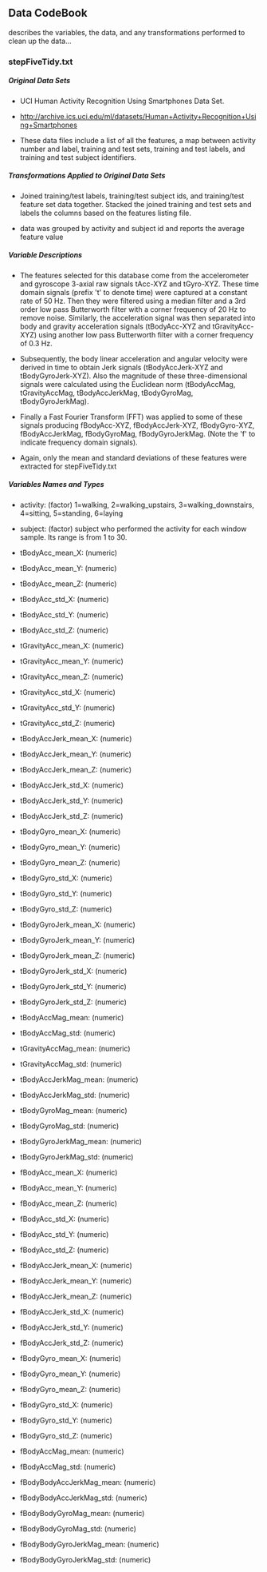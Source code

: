 ## Data CodeBook
describes the variables, the data, and any transformations performed to clean up the data...

### stepFiveTidy.txt
##### Original Data Sets
- UCI Human Activity Recognition Using Smartphones Data Set. 

- http://archive.ics.uci.edu/ml/datasets/Human+Activity+Recognition+Using+Smartphones

- These data files include a list of all the features, a map between activity number and label, training and test sets, training and test labels, and training and test subject identifiers. 


##### Transformations Applied to Original Data Sets
- Joined training/test labels, training/test subject ids, and training/test feature set data together. Stacked the joined training and test sets and labels the columns based on the features listing file.

- data was grouped by activity and subject id and reports the average feature value

##### Variable Descriptions
- The features selected for this database come from the accelerometer and gyroscope 3-axial raw signals tAcc-XYZ and tGyro-XYZ. These time domain signals (prefix 't' to denote time) were captured at a constant rate of 50 Hz. Then they were filtered using a median filter and a 3rd order low pass Butterworth filter with a corner frequency of 20 Hz to remove noise. Similarly, the acceleration signal was then separated into body and gravity acceleration signals (tBodyAcc-XYZ and tGravityAcc-XYZ) using another low pass Butterworth filter with a corner frequency of 0.3 Hz. 

- Subsequently, the body linear acceleration and angular velocity were derived in time to obtain Jerk signals (tBodyAccJerk-XYZ and tBodyGyroJerk-XYZ). Also the magnitude of these three-dimensional signals were calculated using the Euclidean norm (tBodyAccMag, tGravityAccMag, tBodyAccJerkMag, tBodyGyroMag, tBodyGyroJerkMag). 

- Finally a Fast Fourier Transform (FFT) was applied to some of these signals producing fBodyAcc-XYZ, fBodyAccJerk-XYZ, fBodyGyro-XYZ, fBodyAccJerkMag, fBodyGyroMag, fBodyGyroJerkMag. (Note the 'f' to indicate frequency domain signals). 

- Again, only the mean and standard deviations of these features were extracted for stepFiveTidy.txt

##### Variables Names and Types
- activity: (factor)  1=walking, 2=walking_upstairs, 3=walking_downstairs, 4=sitting, 5=standing, 6=laying               

- subject: (factor) subject who performed the activity for each window sample. Its range is from 1 to 30.                  
- tBodyAcc_mean_X: (numeric)           

- tBodyAcc_mean_Y: (numeric)           

- tBodyAcc_mean_Z: (numeric)           

- tBodyAcc_std_X: (numeric)            

- tBodyAcc_std_Y: (numeric)   

- tBodyAcc_std_Z: (numeric)            

- tGravityAcc_mean_X: (numeric)        

- tGravityAcc_mean_Y: (numeric)        

- tGravityAcc_mean_Z: (numeric)        

- tGravityAcc_std_X: (numeric)         

- tGravityAcc_std_Y: (numeric)         

- tGravityAcc_std_Z: (numeric)         

- tBodyAccJerk_mean_X: (numeric)       

- tBodyAccJerk_mean_Y: (numeric)       

- tBodyAccJerk_mean_Z: (numeric)       

- tBodyAccJerk_std_X: (numeric)        

- tBodyAccJerk_std_Y: (numeric)        

- tBodyAccJerk_std_Z: (numeric)        

- tBodyGyro_mean_X: (numeric)          

- tBodyGyro_mean_Y: (numeric)          

- tBodyGyro_mean_Z: (numeric)          

- tBodyGyro_std_X: (numeric)           

- tBodyGyro_std_Y: (numeric)           

- tBodyGyro_std_Z: (numeric)           

- tBodyGyroJerk_mean_X: (numeric)      

- tBodyGyroJerk_mean_Y: (numeric)      

- tBodyGyroJerk_mean_Z: (numeric)      

- tBodyGyroJerk_std_X: (numeric)       

- tBodyGyroJerk_std_Y: (numeric)       

- tBodyGyroJerk_std_Z: (numeric)       

- tBodyAccMag_mean: (numeric)          

- tBodyAccMag_std: (numeric)           

- tGravityAccMag_mean: (numeric)       

- tGravityAccMag_std: (numeric)        

- tBodyAccJerkMag_mean: (numeric)      

- tBodyAccJerkMag_std: (numeric)       

- tBodyGyroMag_mean: (numeric)         

- tBodyGyroMag_std: (numeric)          

- tBodyGyroJerkMag_mean: (numeric)     

- tBodyGyroJerkMag_std: (numeric)      

- fBodyAcc_mean_X: (numeric)           

- fBodyAcc_mean_Y: (numeric)           

- fBodyAcc_mean_Z: (numeric)           

- fBodyAcc_std_X: (numeric)            

- fBodyAcc_std_Y: (numeric)            

- fBodyAcc_std_Z: (numeric)            

- fBodyAccJerk_mean_X: (numeric)       

- fBodyAccJerk_mean_Y: (numeric)       

- fBodyAccJerk_mean_Z: (numeric)       

- fBodyAccJerk_std_X: (numeric)        

- fBodyAccJerk_std_Y: (numeric)        

- fBodyAccJerk_std_Z: (numeric)        

- fBodyGyro_mean_X: (numeric)          

- fBodyGyro_mean_Y: (numeric)          

- fBodyGyro_mean_Z: (numeric)          

- fBodyGyro_std_X: (numeric)           

- fBodyGyro_std_Y: (numeric)           

- fBodyGyro_std_Z: (numeric)           

- fBodyAccMag_mean: (numeric)          

- fBodyAccMag_std: (numeric)           

- fBodyBodyAccJerkMag_mean: (numeric)  

- fBodyBodyAccJerkMag_std: (numeric)   

- fBodyBodyGyroMag_mean: (numeric)     

- fBodyBodyGyroMag_std: (numeric)      

- fBodyBodyGyroJerkMag_mean: (numeric) 

- fBodyBodyGyroJerkMag_std: (numeric)  
